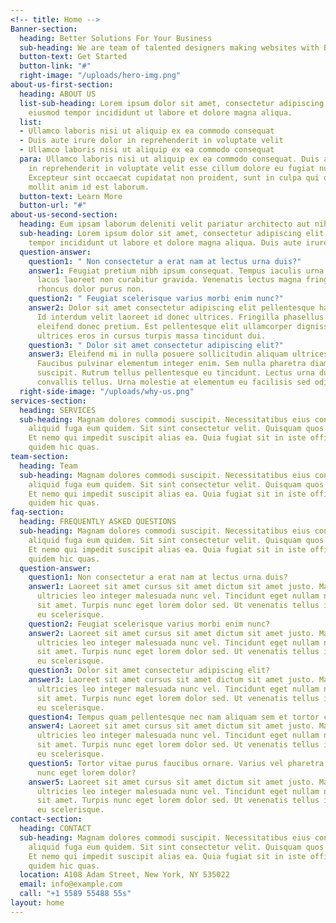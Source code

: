 ```yaml
---
<!-- title: Home -->
Banner-section:
  heading: Better Solutions For Your Business
  sub-heading: We are team of talented designers making websites with Bootstrap
  button-text: Get Started
  button-link: "#"
  right-image: "/uploads/hero-img.png"
about-us-first-section:
  heading: ABOUT US
  list-sub-heading: Lorem ipsum dolor sit amet, consectetur adipiscing elit, sed do
    eiusmod tempor incididunt ut labore et dolore magna aliqua.
  list:
  - Ullamco laboris nisi ut aliquip ex ea commodo consequat
  - Duis aute irure dolor in reprehenderit in voluptate velit
  - Ullamco laboris nisi ut aliquip ex ea commodo consequat
  para: Ullamco laboris nisi ut aliquip ex ea commodo consequat. Duis aute irure dolor
    in reprehenderit in voluptate velit esse cillum dolore eu fugiat nulla pariatur.
    Excepteur sint occaecat cupidatat non proident, sunt in culpa qui officia deserunt
    mollit anim id est laborum.
  button-text: Learn More
  button-url: "#"
about-us-second-section:
  heading: Eum ipsam laborum deleniti velit pariatur architecto aut nihil
  sub-heading: Lorem ipsum dolor sit amet, consectetur adipiscing elit, sed do eiusmod
    tempor incididunt ut labore et dolore magna aliqua. Duis aute irure dolor in reprehenderit
  question-answer:
    question1: " Non consectetur a erat nam at lectus urna duis?"
    answer1: Feugiat pretium nibh ipsum consequat. Tempus iaculis urna id volutpat
      lacus laoreet non curabitur gravida. Venenatis lectus magna fringilla urna porttitor
      rhoncus dolor purus non.
    question2: " Feugiat scelerisque varius morbi enim nunc?"
    answer2: Dolor sit amet consectetur adipiscing elit pellentesque habitant morbi.
      Id interdum velit laoreet id donec ultrices. Fringilla phasellus faucibus scelerisque
      eleifend donec pretium. Est pellentesque elit ullamcorper dignissim. Mauris
      ultrices eros in cursus turpis massa tincidunt dui.
    question3: " Dolor sit amet consectetur adipiscing elit?"
    answer3: Eleifend mi in nulla posuere sollicitudin aliquam ultrices sagittis orci.
      Faucibus pulvinar elementum integer enim. Sem nulla pharetra diam sit amet nisl
      suscipit. Rutrum tellus pellentesque eu tincidunt. Lectus urna duis convallis
      convallis tellus. Urna molestie at elementum eu facilisis sed odio morbi quis
  right-side-image: "/uploads/why-us.png"
services-section:
  heading: SERVICES
  sub-heading: Magnam dolores commodi suscipit. Necessitatibus eius consequatur ex
    aliquid fuga eum quidem. Sit sint consectetur velit. Quisquam quos quisquam cupiditate.
    Et nemo qui impedit suscipit alias ea. Quia fugiat sit in iste officiis commodi
    quidem hic quas.
team-section:
  heading: Team
  sub-heading: Magnam dolores commodi suscipit. Necessitatibus eius consequatur ex
    aliquid fuga eum quidem. Sit sint consectetur velit. Quisquam quos quisquam cupiditate.
    Et nemo qui impedit suscipit alias ea. Quia fugiat sit in iste officiis commodi
    quidem hic quas.
faq-section:
  heading: FREQUENTLY ASKED QUESTIONS
  sub-heading: Magnam dolores commodi suscipit. Necessitatibus eius consequatur ex
    aliquid fuga eum quidem. Sit sint consectetur velit. Quisquam quos quisquam cupiditate.
    Et nemo qui impedit suscipit alias ea. Quia fugiat sit in iste officiis commodi
    quidem hic quas.
  question-answer:
    question1: Non consectetur a erat nam at lectus urna duis?
    answer1: Laoreet sit amet cursus sit amet dictum sit amet justo. Mauris vitae
      ultricies leo integer malesuada nunc vel. Tincidunt eget nullam non nisi est
      sit amet. Turpis nunc eget lorem dolor sed. Ut venenatis tellus in metus vulputate
      eu scelerisque.
    question2: Feugiat scelerisque varius morbi enim nunc?
    answer2: Laoreet sit amet cursus sit amet dictum sit amet justo. Mauris vitae
      ultricies leo integer malesuada nunc vel. Tincidunt eget nullam non nisi est
      sit amet. Turpis nunc eget lorem dolor sed. Ut venenatis tellus in metus vulputate
      eu scelerisque.
    question3: Dolor sit amet consectetur adipiscing elit?
    answer3: Laoreet sit amet cursus sit amet dictum sit amet justo. Mauris vitae
      ultricies leo integer malesuada nunc vel. Tincidunt eget nullam non nisi est
      sit amet. Turpis nunc eget lorem dolor sed. Ut venenatis tellus in metus vulputate
      eu scelerisque.
    question4: Tempus quam pellentesque nec nam aliquam sem et tortor consequat?
    answer4: Laoreet sit amet cursus sit amet dictum sit amet justo. Mauris vitae
      ultricies leo integer malesuada nunc vel. Tincidunt eget nullam non nisi est
      sit amet. Turpis nunc eget lorem dolor sed. Ut venenatis tellus in metus vulputate
      eu scelerisque.
    question5: Tortor vitae purus faucibus ornare. Varius vel pharetra vel turpis
      nunc eget lorem dolor?
    answer5: Laoreet sit amet cursus sit amet dictum sit amet justo. Mauris vitae
      ultricies leo integer malesuada nunc vel. Tincidunt eget nullam non nisi est
      sit amet. Turpis nunc eget lorem dolor sed. Ut venenatis tellus in metus vulputate
      eu scelerisque.
contact-section:
  heading: CONTACT
  sub-heading: Magnam dolores commodi suscipit. Necessitatibus eius consequatur ex
    aliquid fuga eum quidem. Sit sint consectetur velit. Quisquam quos quisquam cupiditate.
    Et nemo qui impedit suscipit alias ea. Quia fugiat sit in iste officiis commodi
    quidem hic quas.
  location: A108 Adam Street, New York, NY 535022
  email: info@example.com
  call: "+1 5589 55488 55s"
layout: home
---
```


